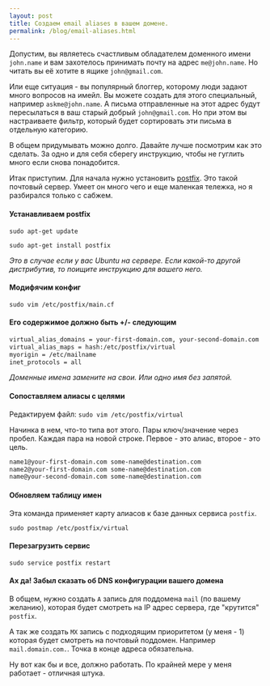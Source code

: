 ```yaml
---
layout: post
title: Создаем email aliases в вашем домене.
permalink: /blog/email-aliases.html
---
```


Допустим, вы являетесь счастливым обладателем доменного имени `john.name` и
вам захотелось принимать почту на адрес `me@john.name`. Но читать вы её хотите
в ящике `john@gmail.com`.

Или еще ситуация - вы популярный блоггер, которому люди задают много вопросов
на имейл. Вы можете создать для этого специальный, например `askme@john.name`.
А письма отправленные на этот адрес будут пересылаться в ваш старый добрый
`john@gmail.com`. Но при этом вы настраиваете фильтр, который будет сортировать
эти письма в отдельную категорию.

В общем придумывать можно долго. Давайте лучше посмотрим как это сделать.
За одно и для себя сберегу инструкцию, чтобы не гуглить много если снова
понадобится.

<!--more-->

Итак приступим.
Для начала нужно установить [postfix](http://www.postfix.org/).
Это такой почтовый сервер. Умеет он много чего и еще маленкая тележка,
но я разбирался только с сабжем.

#### Устанавливаем postfix

`sudo apt-get update`

`sudo apt-get install postfix`

_Это в случае если у вас Ubuntu на сервере. Если какой-то другой дистрибутив, то
поищите инструкцию для вашего него._

#### Модифячим конфиг

`sudo vim /etc/postfix/main.cf`

#### Его содержимое должно быть +/- следующим

```txt
virtual_alias_domains = your-first-domain.com, your-second-domain.com
virtual_alias_maps = hash:/etc/postfix/virtual
myorigin = /etc/mailname
inet_protocols = all
```

_Доменные имена замените на свои. Или одно имя без запятой._

#### Сопоставляем алиасы с целями

Редактируем файл: `sudo vim /etc/postfix/virtual`

Начинка в нем, что-то типа вот этого. Пары ключ/значение через пробел.
Каждая пара на новой строке. Первое - это алиас, второе - это цель.

```txt
name1@your-first-domain.com some-name@destination.com
name2@your-first-domain.com some-name@destination.com
name@your-second-domain.com some-name@destination.com
```

#### Обновляем таблицу имен

Эта команда применяет карту алиасов к базе данных сервиса `postfix`.

`sudo postmap /etc/postfix/virtual`

#### Перезагрузить сервис

`sudo service postfix restart`

#### Ах да! Забыл сказать об DNS конфигурации вашего домена

В общем, нужно создать `A` запись для поддомена `mail` (по вашему желанию),
которая будет смотреть на IP адрес сервера, где "крутится" `postfix`.

А так же создать `MX` запись с подходящим приоритетом (у меня - 1) которая
будет смотреть на почтовый поддомен. Например `mail.domain.com.`.
Точка в конце адреса обязательна.

Ну вот как бы и все, должно работать. По крайней мере у меня работает - отличная штука.
